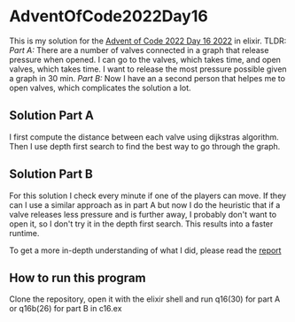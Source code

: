 # AdventOfCode2022Day16
This is my solution for the [Advent of Code 2022 Day 16 2022](https://adventofcode.com/2022/day/16) in elixir. TLDR: 
*Part A:* There are a number of valves connected in a graph that release pressure when opened. I can go to the valves, which takes time, and open valves, which takes time. I want to release the most pressure possible given a graph in 30 min.
*Part B:* Now I have an a second person that helpes me to open valves, which complicates the solution a lot.

## Solution Part A
I first compute the distance between each valve using dijkstras algorithm. Then I use depth first search to find the best way to go through the graph.
## Solution Part B
For this solution I check every minute if one of the players can move. If they can I use a similar approach as in part A but now I do the heuristic that if a valve releases less pressure and is further away, I probably don't want to open it, so I don't try it in the depth first search. This results into a faster runtime.

To get a more in-depth understanding of what I did, please read the [report](https://github.com/sonnenpelzx/AdventOfCode2022Day16/blob/main/Advent_of_Code_16_Report.pdf)
 
## How to run this program
Clone the repository, open it with the elixir shell and run q16(30) for part A or q16b(26) for part B in c16.ex

